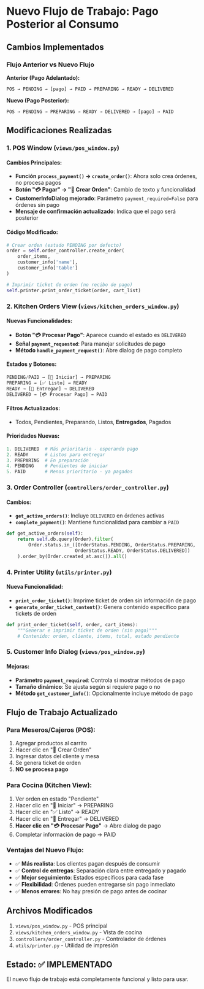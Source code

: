 # Nuevo Flujo de Trabajo: Pago Posterior al Consumo

## Cambios Implementados

### Flujo Anterior vs Nuevo Flujo

**Anterior (Pago Adelantado):**

```
POS → PENDING → [pago] → PAID → PREPARING → READY → DELIVERED
```

**Nuevo (Pago Posterior):**

```
POS → PENDING → PREPARING → READY → DELIVERED → [pago] → PAID
```

## Modificaciones Realizadas

### 1. POS Window (`views/pos_window.py`)

#### Cambios Principales:

- **Función `process_payment()` → `create_order()`**: Ahora solo crea órdenes, no procesa pagos
- **Botón "💳 Pagar" → "📝 Crear Orden"**: Cambio de texto y funcionalidad
- **CustomerInfoDialog mejorado**: Parámetro `payment_required=False` para órdenes sin pago
- **Mensaje de confirmación actualizado**: Indica que el pago será posterior

#### Código Modificado:

```python
# Crear orden (estado PENDING por defecto)
order = self.order_controller.create_order(
    order_items,
    customer_info['name'],
    customer_info['table']
)

# Imprimir ticket de orden (no recibo de pago)
self.printer.print_order_ticket(order, cart_list)
```

### 2. Kitchen Orders View (`views/kitchen_orders_window.py`)

#### Nuevas Funcionalidades:

- **Botón "💳 Procesar Pago"**: Aparece cuando el estado es `DELIVERED`
- **Señal `payment_requested`**: Para manejar solicitudes de pago
- **Método `handle_payment_request()`**: Abre dialog de pago completo

#### Estados y Botones:

```python
PENDING/PAID → [🚀 Iniciar] → PREPARING
PREPARING → [✅ Listo] → READY
READY → [🚚 Entregar] → DELIVERED
DELIVERED → [💳 Procesar Pago] → PAID
```

#### Filtros Actualizados:

- Todos, Pendientes, Preparando, Listos, **Entregados**, Pagados

#### Prioridades Nuevas:

```python
1. DELIVERED  # Más prioritario - esperando pago
2. READY      # Listos para entregar
3. PREPARING  # En preparación
4. PENDING    # Pendientes de iniciar
5. PAID       # Menos prioritario - ya pagados
```

### 3. Order Controller (`controllers/order_controller.py`)

#### Cambios:

- **`get_active_orders()`**: Incluye `DELIVERED` en órdenes activas
- **`complete_payment()`**: Mantiene funcionalidad para cambiar a `PAID`

```python
def get_active_orders(self):
    return self.db.query(Order).filter(
        Order.status.in_([OrderStatus.PENDING, OrderStatus.PREPARING,
                         OrderStatus.READY, OrderStatus.DELIVERED])
    ).order_by(Order.created_at.asc()).all()
```

### 4. Printer Utility (`utils/printer.py`)

#### Nueva Funcionalidad:

- **`print_order_ticket()`**: Imprime ticket de orden sin información de pago
- **`generate_order_ticket_content()`**: Genera contenido específico para tickets de orden

```python
def print_order_ticket(self, order, cart_items):
    """Generar e imprimir ticket de orden (sin pago)"""
    # Contenido: orden, cliente, items, total, estado pendiente
```

### 5. Customer Info Dialog (`views/pos_window.py`)

#### Mejoras:

- **Parámetro `payment_required`**: Controla si mostrar métodos de pago
- **Tamaño dinámico**: Se ajusta según si requiere pago o no
- **Método `get_customer_info()`**: Opcionalmente incluye método de pago

## Flujo de Trabajo Actualizado

### Para Meseros/Cajeros (POS):

1. Agregar productos al carrito
2. Hacer clic en "📝 Crear Orden"
3. Ingresar datos del cliente y mesa
4. Se genera ticket de orden
5. **NO se procesa pago**

### Para Cocina (Kitchen View):

1. Ver orden en estado "Pendiente"
2. Hacer clic en "🚀 Iniciar" → PREPARING
3. Hacer clic en "✅ Listo" → READY
4. Hacer clic en "🚚 Entregar" → DELIVERED
5. **Hacer clic en "💳 Procesar Pago"** → Abre dialog de pago
6. Completar información de pago → PAID

### Ventajas del Nuevo Flujo:

- ✅ **Más realista**: Los clientes pagan después de consumir
- ✅ **Control de entregas**: Separación clara entre entregado y pagado
- ✅ **Mejor seguimiento**: Estados específicos para cada fase
- ✅ **Flexibilidad**: Órdenes pueden entregarse sin pago inmediato
- ✅ **Menos errores**: No hay presión de pago antes de cocinar

## Archivos Modificados

1. `views/pos_window.py` - POS principal
2. `views/kitchen_orders_window.py` - Vista de cocina
3. `controllers/order_controller.py` - Controlador de órdenes
4. `utils/printer.py` - Utilidad de impresión

## Estado: ✅ IMPLEMENTADO

El nuevo flujo de trabajo está completamente funcional y listo para usar.
